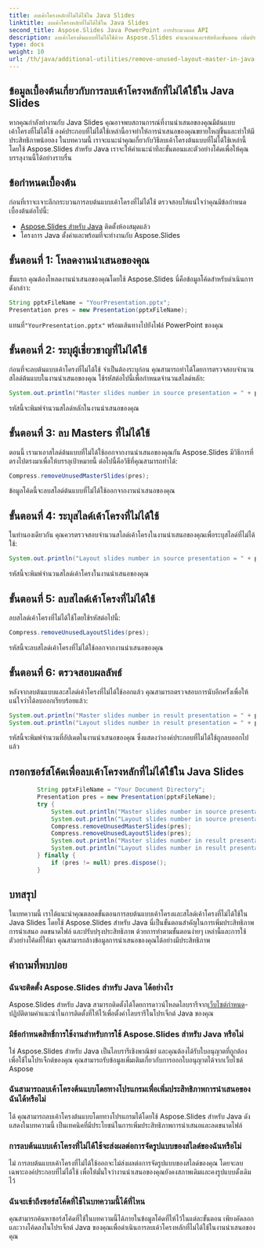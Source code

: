 ```yaml
---
title: ลบเค้าโครงหลักที่ไม่ได้ใช้ใน Java Slides
linktitle: ลบเค้าโครงหลักที่ไม่ได้ใช้ใน Java Slides
second_title: Aspose.Slides Java PowerPoint การประมวลผล API
description: ลบเค้าโครงต้นแบบที่ไม่ได้ใช้ด้วย Aspose.Slides คำแนะนำและรหัสทีละขั้นตอน เพิ่มประสิทธิภาพการนำเสนอ
type: docs
weight: 10
url: /th/java/additional-utilities/remove-unused-layout-master-in-java-slides/
---
```


## ข้อมูลเบื้องต้นเกี่ยวกับการลบเค้าโครงหลักที่ไม่ได้ใช้ใน Java Slides

หากคุณกำลังทำงานกับ Java Slides คุณอาจพบสถานการณ์ที่งานนำเสนอของคุณมีต้นแบบเค้าโครงที่ไม่ได้ใช้ องค์ประกอบที่ไม่ได้ใช้เหล่านี้อาจทำให้การนำเสนอของคุณขยายใหญ่ขึ้นและทำให้มีประสิทธิภาพน้อยลง ในบทความนี้ เราจะแนะนำคุณเกี่ยวกับวิธีลบเค้าโครงต้นแบบที่ไม่ได้ใช้เหล่านี้โดยใช้ Aspose.Slides สำหรับ Java เราจะให้คำแนะนำทีละขั้นตอนและตัวอย่างโค้ดเพื่อให้คุณบรรลุงานนี้ได้อย่างราบรื่น

## ข้อกำหนดเบื้องต้น

ก่อนที่เราจะเจาะลึกกระบวนการลบต้นแบบเค้าโครงที่ไม่ได้ใช้ ตรวจสอบให้แน่ใจว่าคุณมีข้อกำหนดเบื้องต้นต่อไปนี้:

- [Aspose.Slides สำหรับ Java](https://downloads.aspose.com/slides/java) ติดตั้งห้องสมุดแล้ว
- โครงการ Java ตั้งค่าและพร้อมที่จะทำงานกับ Aspose.Slides

## ขั้นตอนที่ 1: โหลดงานนำเสนอของคุณ

ขั้นแรก คุณต้องโหลดงานนำเสนอของคุณโดยใช้ Aspose.Slides นี่คือข้อมูลโค้ดสำหรับดำเนินการดังกล่าว:

```java
String pptxFileName = "YourPresentation.pptx";
Presentation pres = new Presentation(pptxFileName);
```

 แทนที่`"YourPresentation.pptx"` พร้อมเส้นทางไปยังไฟล์ PowerPoint ของคุณ

## ขั้นตอนที่ 2: ระบุผู้เชี่ยวชาญที่ไม่ได้ใช้

ก่อนที่จะลบต้นแบบเค้าโครงที่ไม่ได้ใช้ จำเป็นต้องระบุก่อน คุณสามารถทำได้โดยการตรวจสอบจำนวนสไลด์ต้นแบบในงานนำเสนอของคุณ ใช้รหัสต่อไปนี้เพื่อกำหนดจำนวนสไลด์หลัก:

```java
System.out.println("Master slides number in source presentation = " + pres.getMasters().size());
```

รหัสนี้จะพิมพ์จำนวนสไลด์หลักในงานนำเสนอของคุณ

## ขั้นตอนที่ 3: ลบ Masters ที่ไม่ได้ใช้

ตอนนี้ เรามาเอาสไลด์ต้นแบบที่ไม่ได้ใช้ออกจากงานนำเสนอของคุณกัน Aspose.Slides มีวิธีการที่ตรงไปตรงมาเพื่อให้บรรลุเป้าหมายนี้ ต่อไปนี้คือวิธีที่คุณสามารถทำได้:

```java
Compress.removeUnusedMasterSlides(pres);
```

ข้อมูลโค้ดนี้จะลบสไลด์ต้นแบบที่ไม่ได้ใช้ออกจากงานนำเสนอของคุณ

## ขั้นตอนที่ 4: ระบุสไลด์เค้าโครงที่ไม่ได้ใช้

ในทำนองเดียวกัน คุณควรตรวจสอบจำนวนสไลด์เค้าโครงในงานนำเสนอของคุณเพื่อระบุสไลด์ที่ไม่ได้ใช้:

```java
System.out.println("Layout slides number in source presentation = " + pres.getLayoutSlides().size());
```

รหัสนี้จะพิมพ์จำนวนสไลด์เค้าโครงในงานนำเสนอของคุณ

## ขั้นตอนที่ 5: ลบสไลด์เค้าโครงที่ไม่ได้ใช้

ลบสไลด์เค้าโครงที่ไม่ได้ใช้โดยใช้รหัสต่อไปนี้:

```java
Compress.removeUnusedLayoutSlides(pres);
```

รหัสนี้จะลบสไลด์เค้าโครงที่ไม่ได้ใช้ออกจากงานนำเสนอของคุณ

## ขั้นตอนที่ 6: ตรวจสอบผลลัพธ์

หลังจากลบต้นแบบและสไลด์เค้าโครงที่ไม่ได้ใช้ออกแล้ว คุณสามารถตรวจสอบการนับอีกครั้งเพื่อให้แน่ใจว่าได้ลบออกเรียบร้อยแล้ว:

```java
System.out.println("Master slides number in result presentation = " + pres.getMasters().size());
System.out.println("Layout slides number in result presentation = " + pres.getLayoutSlides().size());
```

รหัสนี้จะพิมพ์จำนวนที่อัปเดตในงานนำเสนอของคุณ ซึ่งแสดงว่าองค์ประกอบที่ไม่ได้ใช้ถูกลบออกไปแล้ว

## กรอกซอร์สโค้ดเพื่อลบเค้าโครงหลักที่ไม่ได้ใช้ใน Java Slides

```java
        String pptxFileName = "Your Document Directory";
        Presentation pres = new Presentation(pptxFileName);
        try {
            System.out.println("Master slides number in source presentation = " + pres.getMasters().size());
            System.out.println("Layout slides number in source presentation = " + pres.getLayoutSlides().size());
            Compress.removeUnusedMasterSlides(pres);
            Compress.removeUnusedLayoutSlides(pres);
            System.out.println("Master slides number in result presentation = " + pres.getMasters().size());
            System.out.println("Layout slides number in result presentation = " + pres.getLayoutSlides().size());
        } finally {
            if (pres != null) pres.dispose();
        }
```

## บทสรุป

ในบทความนี้ เราได้แนะนำคุณตลอดขั้นตอนการลบต้นแบบเค้าโครงและสไลด์เค้าโครงที่ไม่ได้ใช้ใน Java Slides โดยใช้ Aspose.Slides สำหรับ Java นี่เป็นขั้นตอนสำคัญในการเพิ่มประสิทธิภาพการนำเสนอ ลดขนาดไฟล์ และปรับปรุงประสิทธิภาพ ด้วยการทำตามขั้นตอนง่ายๆ เหล่านี้และการใช้ตัวอย่างโค้ดที่ให้มา คุณสามารถล้างข้อมูลการนำเสนอของคุณได้อย่างมีประสิทธิภาพ

## คำถามที่พบบ่อย

### ฉันจะติดตั้ง Aspose.Slides สำหรับ Java ได้อย่างไร

 Aspose.Slides สำหรับ Java สามารถติดตั้งได้โดยการดาวน์โหลดไลบรารีจาก[เว็บไซต์กำหนด](https://downloads.aspose.com/slides/java)- ปฏิบัติตามคำแนะนำในการติดตั้งที่ให้ไว้เพื่อตั้งค่าไลบรารีในโปรเจ็กต์ Java ของคุณ

### มีข้อกำหนดสิทธิ์การใช้งานสำหรับการใช้ Aspose.Slides สำหรับ Java หรือไม่

ใช่ Aspose.Slides สำหรับ Java เป็นไลบรารีเชิงพาณิชย์ และคุณต้องได้รับใบอนุญาตที่ถูกต้องเพื่อใช้ในโปรเจ็กต์ของคุณ คุณสามารถรับข้อมูลเพิ่มเติมเกี่ยวกับการออกใบอนุญาตได้จากเว็บไซต์ Aspose

### ฉันสามารถลบเค้าโครงต้นแบบโดยทางโปรแกรมเพื่อเพิ่มประสิทธิภาพการนำเสนอของฉันได้หรือไม่

ได้ คุณสามารถลบเค้าโครงต้นแบบโดยทางโปรแกรมได้โดยใช้ Aspose.Slides สำหรับ Java ดังแสดงในบทความนี้ เป็นเทคนิคที่มีประโยชน์ในการเพิ่มประสิทธิภาพการนำเสนอและลดขนาดไฟล์

### การลบต้นแบบเค้าโครงที่ไม่ได้ใช้จะส่งผลต่อการจัดรูปแบบของสไลด์ของฉันหรือไม่

ไม่ การลบต้นแบบเค้าโครงที่ไม่ได้ใช้ออกจะไม่ส่งผลต่อการจัดรูปแบบของสไลด์ของคุณ โดยจะลบเฉพาะองค์ประกอบที่ไม่ได้ใช้ เพื่อให้มั่นใจว่างานนำเสนอของคุณยังคงสภาพเดิมและคงรูปแบบดั้งเดิมไว้

### ฉันจะเข้าถึงซอร์สโค้ดที่ใช้ในบทความนี้ได้ที่ไหน

คุณสามารถค้นหาซอร์สโค้ดที่ใช้ในบทความนี้ได้ภายในข้อมูลโค้ดที่ให้ไว้ในแต่ละขั้นตอน เพียงคัดลอกและวางโค้ดลงในโปรเจ็กต์ Java ของคุณเพื่อดำเนินการลบเค้าโครงหลักที่ไม่ได้ใช้ในงานนำเสนอของคุณ